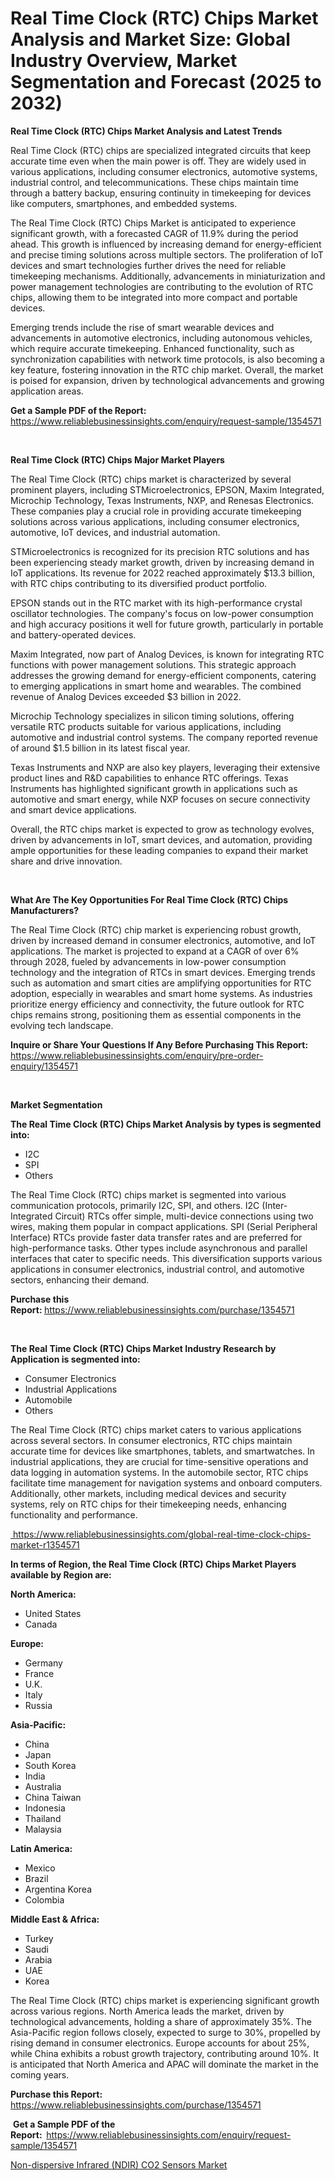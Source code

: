 <p><h1>Real Time Clock (RTC) Chips Market Analysis and Market Size: Global Industry Overview, Market Segmentation and Forecast (2025 to 2032)</h1></p><p><strong>Real Time Clock (RTC) Chips Market Analysis and Latest Trends</strong></p>
<p><p>Real Time Clock (RTC) chips are specialized integrated circuits that keep accurate time even when the main power is off. They are widely used in various applications, including consumer electronics, automotive systems, industrial control, and telecommunications. These chips maintain time through a battery backup, ensuring continuity in timekeeping for devices like computers, smartphones, and embedded systems.</p><p>The Real Time Clock (RTC) Chips Market is anticipated to experience significant growth, with a forecasted CAGR of 11.9% during the period ahead. This growth is influenced by increasing demand for energy-efficient and precise timing solutions across multiple sectors. The proliferation of IoT devices and smart technologies further drives the need for reliable timekeeping mechanisms. Additionally, advancements in miniaturization and power management technologies are contributing to the evolution of RTC chips, allowing them to be integrated into more compact and portable devices.</p><p>Emerging trends include the rise of smart wearable devices and advancements in automotive electronics, including autonomous vehicles, which require accurate timekeeping. Enhanced functionality, such as synchronization capabilities with network time protocols, is also becoming a key feature, fostering innovation in the RTC chip market. Overall, the market is poised for expansion, driven by technological advancements and growing application areas.</p></p>
<p><strong>Get a Sample PDF of the Report:&nbsp;</strong> <a href="https://www.reliablebusinessinsights.com/enquiry/request-sample/1354571?utm_campaign=2445&utm_medium=2&utm_source=Github&utm_content=ia&utm_term=13022025&utm_id=real-time-clock-rtc-chips">https://www.reliablebusinessinsights.com/enquiry/request-sample/1354571</a></p>
<p>&nbsp;</p>
<p><strong>Real Time Clock (RTC) Chips Major Market Players</strong></p>
<p><p>The Real Time Clock (RTC) chips market is characterized by several prominent players, including STMicroelectronics, EPSON, Maxim Integrated, Microchip Technology, Texas Instruments, NXP, and Renesas Electronics. These companies play a crucial role in providing accurate timekeeping solutions across various applications, including consumer electronics, automotive, IoT devices, and industrial automation.</p><p>STMicroelectronics is recognized for its precision RTC solutions and has been experiencing steady market growth, driven by increasing demand in IoT applications. Its revenue for 2022 reached approximately $13.3 billion, with RTC chips contributing to its diversified product portfolio.</p><p>EPSON stands out in the RTC market with its high-performance crystal oscillator technologies. The company's focus on low-power consumption and high accuracy positions it well for future growth, particularly in portable and battery-operated devices.</p><p>Maxim Integrated, now part of Analog Devices, is known for integrating RTC functions with power management solutions. This strategic approach addresses the growing demand for energy-efficient components, catering to emerging applications in smart home and wearables. The combined revenue of Analog Devices exceeded $3 billion in 2022.</p><p>Microchip Technology specializes in silicon timing solutions, offering versatile RTC products suitable for various applications, including automotive and industrial control systems. The company reported revenue of around $1.5 billion in its latest fiscal year.</p><p>Texas Instruments and NXP are also key players, leveraging their extensive product lines and R&D capabilities to enhance RTC offerings. Texas Instruments has highlighted significant growth in applications such as automotive and smart energy, while NXP focuses on secure connectivity and smart device applications.</p><p>Overall, the RTC chips market is expected to grow as technology evolves, driven by advancements in IoT, smart devices, and automation, providing ample opportunities for these leading companies to expand their market share and drive innovation.</p></p>
<p>&nbsp;</p>
<p><strong>What Are The Key Opportunities For Real Time Clock (RTC) Chips Manufacturers?</strong></p>
<p><p>The Real Time Clock (RTC) chip market is experiencing robust growth, driven by increased demand in consumer electronics, automotive, and IoT applications. The market is projected to expand at a CAGR of over 6% through 2028, fueled by advancements in low-power consumption technology and the integration of RTCs in smart devices. Emerging trends such as automation and smart cities are amplifying opportunities for RTC adoption, especially in wearables and smart home systems. As industries prioritize energy efficiency and connectivity, the future outlook for RTC chips remains strong, positioning them as essential components in the evolving tech landscape.</p></p>
<p><strong>Inquire or Share Your Questions If Any Before Purchasing This Report:</strong> <a href="https://www.reliablebusinessinsights.com/enquiry/pre-order-enquiry/1354571?utm_campaign=2445&utm_medium=2&utm_source=Github&utm_content=ia&utm_term=13022025&utm_id=real-time-clock-rtc-chips">https://www.reliablebusinessinsights.com/enquiry/pre-order-enquiry/1354571</a></p>
<p>&nbsp;</p>
<p><strong>Market Segmentation</strong></p>
<p><strong>The Real Time Clock (RTC) Chips Market Analysis by types is segmented into:</strong></p>
<p><ul><li>I2C</li><li>SPI</li><li>Others</li></ul></p>
<p><p>The Real Time Clock (RTC) chips market is segmented into various communication protocols, primarily I2C, SPI, and others. I2C (Inter-Integrated Circuit) RTCs offer simple, multi-device connections using two wires, making them popular in compact applications. SPI (Serial Peripheral Interface) RTCs provide faster data transfer rates and are preferred for high-performance tasks. Other types include asynchronous and parallel interfaces that cater to specific needs. This diversification supports various applications in consumer electronics, industrial control, and automotive sectors, enhancing their demand.</p></p>
<p><strong>Purchase this Report:&nbsp;</strong><a href="https://www.reliablebusinessinsights.com/purchase/1354571?utm_campaign=2445&utm_medium=2&utm_source=Github&utm_content=ia&utm_term=13022025&utm_id=real-time-clock-rtc-chips">https://www.reliablebusinessinsights.com/purchase/1354571</a></p>
<p>&nbsp;</p>
<p><strong>The Real Time Clock (RTC) Chips Market Industry Research by Application is segmented into:</strong></p>
<p><ul><li>Consumer Electronics</li><li>Industrial Applications</li><li>Automobile</li><li>Others</li></ul></p>
<p><p>The Real Time Clock (RTC) chips market caters to various applications across several sectors. In consumer electronics, RTC chips maintain accurate time for devices like smartphones, tablets, and smartwatches. In industrial applications, they are crucial for time-sensitive operations and data logging in automation systems. In the automobile sector, RTC chips facilitate time management for navigation systems and onboard computers. Additionally, other markets, including medical devices and security systems, rely on RTC chips for their timekeeping needs, enhancing functionality and performance.</p></p>
<p><a href="https://www.reliablebusinessinsights.com/global-real-time-clock-chips-market-r1354571?utm_campaign=2445&utm_medium=2&utm_source=Github&utm_content=ia&utm_term=13022025&utm_id=real-time-clock-rtc-chips">&nbsp;https://www.reliablebusinessinsights.com/global-real-time-clock-chips-market-r1354571</a></p>
<p><strong>In terms of Region, the Real Time Clock (RTC) Chips Market Players available by Region are:</strong></p>
<p>
    <p> <strong> North America: </strong>
        <ul>
            <li>United States</li>
            <li>Canada</li>
        </ul>
        </p> 
    <p> <strong> Europe: </strong>
        <ul>
            <li>Germany</li>
            <li>France</li>
            <li>U.K.</li>
            <li>Italy</li>
            <li>Russia</li>
        </ul>
        </p> 
    <p> <strong> Asia-Pacific: </strong>
        <ul>
            <li>China</li>
            <li>Japan</li>
            <li>South Korea</li>
            <li>India</li>
            <li>Australia</li>
            <li>China Taiwan</li>
            <li>Indonesia</li>
            <li>Thailand</li>
            <li>Malaysia</li>
        </ul>
        </p> 
    <p> <strong> Latin America: </strong>
        <ul>
            <li>Mexico</li>
            <li>Brazil</li>
            <li>Argentina Korea</li>
            <li>Colombia</li>
        </ul>
        </p> 
    <p> <strong> Middle East & Africa: </strong>
        <ul>
            <li>Turkey</li>
            <li>Saudi</li>
            <li>Arabia</li>
            <li>UAE</li>
            <li>Korea</li>
        </ul>
    </p>
    </p>
<p><p>The Real Time Clock (RTC) chips market is experiencing significant growth across various regions. North America leads the market, driven by technological advancements, holding a share of approximately 35%. The Asia-Pacific region follows closely, expected to surge to 30%, propelled by rising demand in consumer electronics. Europe accounts for about 25%, while China exhibits a robust growth trajectory, contributing around 10%. It is anticipated that North America and APAC will dominate the market in the coming years.</p></p>
<p><strong>Purchase this Report: </strong><a href="https://www.reliablebusinessinsights.com/purchase/1354571?utm_campaign=2445&utm_medium=2&utm_source=Github&utm_content=ia&utm_term=13022025&utm_id=real-time-clock-rtc-chips">https://www.reliablebusinessinsights.com/purchase/1354571</a></p>
<p>&nbsp;<strong>Get a Sample PDF of the Report:&nbsp;&nbsp;</strong><a href="https://www.reliablebusinessinsights.com/enquiry/request-sample/1354571?utm_campaign=2445&utm_medium=2&utm_source=Github&utm_content=ia&utm_term=13022025&utm_id=real-time-clock-rtc-chips">https://www.reliablebusinessinsights.com/enquiry/request-sample/1354571</a></p>
<p><strong></strong></p>
<p><p><a href="https://github.com/domoniqueluoma76/Market-Research-Report-List-1/blob/main/non-dispersive-infrared-ndir-co2-sensors-market.md?utm_campaign=2445&utm_medium=2&utm_source=Github&utm_content=ia&utm_term=13022025&utm_id=real-time-clock-rtc-chips">Non-dispersive Infrared (NDIR) CO2 Sensors Market</a></p></p>